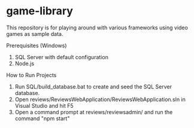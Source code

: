 # game-library
This repository is for playing around with various frameworks using video games as sample data.

Prerequisites (Windows)
1. SQL Server with default configuration
2. Node.js

How to Run Projects
1. Run SQL/build_database.bat to create and seed the SQL Server database.
2. Open reviews/ReviewsWebApplication/ReviewsWebApplication.sln in Visual Studio and hit F5
3. Open a command prompt at reviews/reviewsadmin/ and run the command "npm start"
